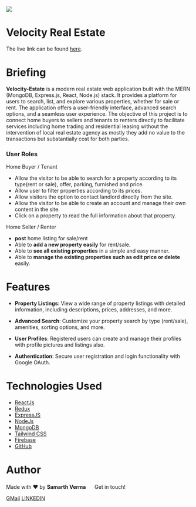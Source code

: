 <img src="./readme-files/imgs/cover.jpg">

# Velocity Real Estate

The live link can be found <a href="https://velocity-estate.onrender.com/" target="_blank" rel="noopener">here</a>.

# Briefing

**Velocity-Estate** is a modern real estate web application built with the MERN (MongoDB, Express.js, React, Node.js) stack. It provides a platform for users to search, list, and explore various properties, whether for sale or rent. The application offers a user-friendly interface, advanced search options, and a seamless user experience. The objective of this project is to connect home buyers to sellers and tenants to renters directly to facilitate services including home trading and residential leasing without the intervention of local real estate agency as mostly they add no value to the transactions but substantially cost for both parties.

### User Roles

Home Buyer / Tenant

- Allow the visitor to be able to search for a property according to its type(rent or sale), offer, parking, furnished and price.
- Allow user to filter properties according to its prices.
- Allow visitors the option to contact landlord directly from the site.
- Allow the visitor to be able to create an account and manage their own content in the site.
- Click on a property to read the full information about that property.

Home Seller / Renter

- **post** home listing for sale/rent
- Able to **add a new property easily** for rent/sale.
- Able to **see all existing properties** in a simple and easy manner.
- Able to **manage the existing properties such as edit price or delete** easily.

# Features

- **Property Listings**: View a wide range of property listings with detailed information, including descriptions, prices, addresses, and more.

- **Advanced Search**: Customize your property search by type (rent/sale), amenities, sorting options, and more.

- **User Profiles**: Registered users can create and manage their profiles with profile pictures and listings also.

- **Authentication**: Secure user registration and login functionality with Google OAuth.

# Technologies Used

- [ReactJs](https://reactjs.org/)
- [Redux](https://redux.js.org/)
- [ExpressJS](https://expressjs.com/)
- [NodeJs](https://nodejs.org/en/learn/getting-started/introduction-to-nodejs)
- [MongoDB](https://www.mongodb.com/docs/)
- [Tailwind CSS](https://tailwindcss.com/)
- [Firebase](https://firebase.google.com/)
- [GitHub](http://github.com)

# Author

Made with ❤️ by <b>Samarth Verma</b> <img src="https://raw.githubusercontent.com/MartinHeinz/MartinHeinz/master/wave.gif" width="16px"> Get in touch!

[GMail](samarthverma2804@gmail.com)
[LINKEDIN](https://www.linkedin.com/in/samarth2804/)

